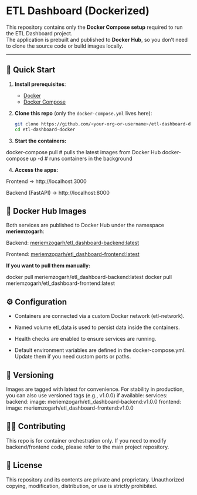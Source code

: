 # ETL Dashboard (Dockerized)

This repository contains only the **Docker Compose setup** required to run the ETL Dashboard project.  
The application is prebuilt and published to **Docker Hub**, so you don’t need to clone the source code or build images locally.

---

## 🚀 Quick Start

1. **Install prerequisites**:
   - [Docker](https://docs.docker.com/get-docker/)
   - [Docker Compose](https://docs.docker.com/compose/install/)

2. **Clone this repo** (only the `docker-compose.yml` lives here):

   ```bash
   git clone https://github.com/<your-org-or-username>/etl-dashboard-docker.git
   cd etl-dashboard-docker

3. **Start the containers:**

  docker-compose pull    # pulls the latest images from Docker Hub
  docker-compose up -d   # runs containers in the background


4. **Access the apps:**

Frontend → http://localhost:3000

Backend (FastAPI) → http://localhost:8000


## 🐳 Docker Hub Images

Both services are published to Docker Hub under the namespace **meriemzogarh**:

Backend: [meriemzogarh/etl_dashboard-backend:latest](https://hub.docker.com/r/meriemzogarh/etl_dashboard-backend)

Frontend: [meriemzogarh/etl_dashboard-frontend:latest](https://hub.docker.com/r/meriemzogarh/etl_dashboard-frontend)

**If you want to pull them manually:**

docker pull meriemzogarh/etl_dashboard-backend:latest
docker pull meriemzogarh/etl_dashboard-frontend:latest



## ⚙️ Configuration

- Containers are connected via a custom Docker network (etl-network).

- Named volume etl_data is used to persist data inside the containers.

- Health checks are enabled to ensure services are running.

- Default environment variables are defined in the docker-compose.yml.
  Update them if you need custom ports or paths.



## 🔖 Versioning

Images are tagged with latest for convenience.
For stability in production, you can also use versioned tags (e.g., v1.0.0) if available:
   services:
     backend:
       image: meriemzogarh/etl_dashboard-backend:v1.0.0
     frontend:
       image: meriemzogarh/etl_dashboard-frontend:v1.0.0

## 👩‍💻 Contributing

This repo is for container orchestration only.
If you need to modify backend/frontend code, please refer to the main project repository.

## 📜 License

This repository and its contents are private and proprietary.
Unauthorized copying, modification, distribution, or use is strictly prohibited.
